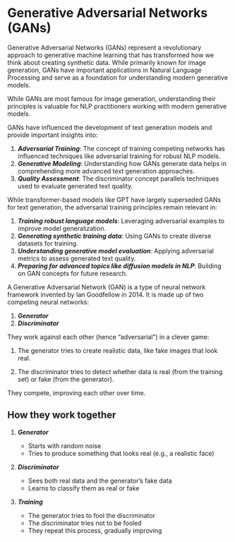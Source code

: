 # Generative Adversarial Networks (GANs)

Generative Adversarial Networks (GANs) represent a revolutionary approach to generative machine learning that has transformed how we think about creating synthetic data. While primarily known for image generation, GANs have important applications in Natural Language Processing and serve as a foundation for understanding modern generative models.

While GANs are most famous for image generation, understanding their principles is valuable for NLP practitioners working with modern generative models.

GANs have influenced the development of text generation models and provide important insights into:

1. ***Adversarial Training***: The concept of training competing networks has influenced techniques like adversarial training for robust NLP models.
2. ***Generative Modeling***: Understanding how GANs generate data helps in comprehending more advanced text generation approaches.
3. ***Quality Assessment***: The discriminator concept parallels techniques used to evaluate generated text quality.

While transformer-based models like GPT have largely superseded GANs for text generation, the adversarial training principles remain relevant in:

1. ***Training robust language models***: Leveraging adversarial examples to improve model generalization.
2. ***Generating synthetic training data***: Using GANs to create diverse datasets for training.
3. ***Understanding generative model evaluation***: Applying adversarial metrics to assess generated text quality.
4. ***Preparing for advanced topics like diffusion models in NLP***: Building on GAN concepts for future research.

A Generative Adversarial Network (GAN) is a type of neural network framework invented by Ian Goodfellow in 2014. It is made up of two competing neural networks:

1. ***Generator***
2. ***Discriminator***

They work against each other (hence “adversarial”) in a clever game:

1. The generator tries to create realistic data, like fake images that look real.

2. The discriminator tries to detect whether data is real (from the training set) or fake (from the generator).

They compete, improving each other over time.

## How they work together

1. ***Generator***
   - Starts with random noise
   - Tries to produce something that looks real (e.g., a realistic face)

2. ***Discriminator***
   - Sees both real data and the generator’s fake data
   - Learns to classify them as real or fake

3. ***Training***
   - The generator tries to fool the discriminator
   - The discriminator tries not to be fooled
   - They repeat this process, gradually improving


